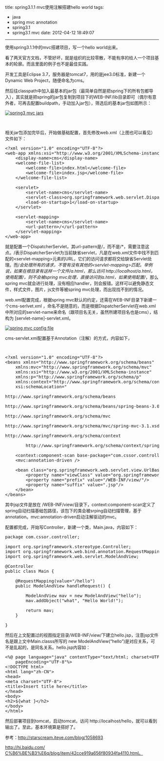 title: spring3.1.1 mvc使用注解搭建hello world
tags:
  - java
  - spring mvc annotation
  - spring3.1
  - spring3.1 mvc
date: 2012-04-12 18:49:07
---

使用spring3.1.1中的mvc搭建项目，写一个hello world出来。

看了两天官方文档，不管好坏，就是组织的比较零散，不能有序的给人一个项目基本的轮廓。而且里面的例子也不是最佳实践。

开发工具是Eclipse 3.7，服务器是tomcat7，用的是jee3.0标准，新建一个 Dynamic Web Project，随便命名为cms。

<span id="more-689"></span>

然后往classpath中加入最基本的jar包（最简单自然是把spring下的所有包都导入），其实就是把spring的jar包复制到项目下的WEB-INF/lib目录即可（偶尔有意外者，可再去配置buildpath，手动加入jar包），筛选后的基本jar包如图所示：

[![](http://cssor.com/wp-content/uploads/2012/04/spring3-mvc-jars-300x238.png "spring3 mvc jars")](http://cssor.com/wp-content/uploads/2012/04/spring3-mvc-jars.png)

&nbsp;

相关jar包添加完毕后，开始做基础配置，首先修改web.xml（上图也可以看见）文件如下：

<pre class="brush:xml">&lt;?xml version="1.0" encoding="UTF-8"?&gt;
&lt;web-app xmlns:xsi="http://www.w3.org/2001/XMLSchema-instance" xmlns="http://java.sun.com/xml/ns/javaee" xmlns:web="http://java.sun.com/xml/ns/javaee/web-app_2_5.xsd" xsi:schemaLocation="http://java.sun.com/xml/ns/javaee http://java.sun.com/xml/ns/javaee/web-app_3_0.xsd" id="WebApp_ID" version="3.0"&gt;
	&lt;display-name&gt;cms&lt;/display-name&gt;
	&lt;welcome-file-list&gt;
		&lt;welcome-file&gt;index.html&lt;/welcome-file&gt;
		&lt;welcome-file&gt;index.jsp&lt;/welcome-file&gt;
	&lt;/welcome-file-list&gt;

	&lt;servlet&gt;
	    &lt;servlet-name&gt;cms&lt;/servlet-name&gt;
	    &lt;servlet-class&gt;org.springframework.web.servlet.DispatcherServlet&lt;/servlet-class&gt;
	    &lt;load-on-startup&gt;1&lt;/load-on-startup&gt;
	&lt;/servlet&gt;

	&lt;servlet-mapping&gt;
	    &lt;servlet-name&gt;cms&lt;/servlet-name&gt;
	    &lt;url-pattern&gt;/&lt;/url-pattern&gt;
	&lt;/servlet-mapping&gt;
&lt;/web-app&gt;</pre>

就是配置一个DispatcherServlet，其url-pattern是/，而不是/*，需要注意这点。/表示DispatcherServlet为当前缺省servlet，凡是在web.xml文件中找不到匹配的&lt;servlet-mapping&gt;元素的URL，它们的访问请求都将交给缺省Servlet处理。而/*会处理所有的请求，不管有没有其他的&lt;servlet-mapping&gt;匹配。举例说，如果在根目录有这样一个文件/a.html，那么访问 http://localhost/a.html，使用配置/，则不会被spring mvc处理，直接访问到a.html，如果使用配置/*，那么spring mvc就会进行处理，没有相应handler，则会报错。这样可以避免静态文件，样式文件，图片，js文件等被spring mvc处理，而出现找不到的情况。

web.xml配置完成，根据spring mvc默认的约定，还需在WEB-INF目录下新建一个cms-serlvet.xml ，命名不是随意的，而是根据DispatcherServlet在web.xml中所对应的servlet-name来命名（跟项目名无关，虽然所建项目名也是cms），结构为 [servlet-name]-servlet.xml。

[![](http://cssor.com/wp-content/uploads/2012/04/spring-mvc-config-file-300x99.png "spring mvc config file")](http://cssor.com/wp-content/uploads/2012/04/spring-mvc-config-file.png)

cms-servlet.xml配置基于Annotation（注解）的方式，内容如下，

&nbsp;

<pre class="brush:xml">&lt;?xml version="1.0" encoding="UTF-8"?&gt;
&lt;beans xmlns="http://www.springframework.org/schema/beans" 
    xmlns:mvc="http://www.springframework.org/schema/mvc"
    xmlns:xsi="http://www.w3.org/2001/XMLSchema-instance"
    xmlns:p="http://www.springframework.org/schema/p" 
    xmlns:context="http://www.springframework.org/schema/context"
    xsi:schemaLocation="

http://www.springframework.org/schema/beans

http://www.springframework.org/schema/beans/spring-beans-3.0.xsd

http://www.springframework.org/schema/mvc

http://www.springframework.org/schema/mvc/spring-mvc-3.1.xsd

http://www.springframework.org/schema/context

        http://www.springframework.org/schema/context/spring-context-3.0.xsd"&gt;

    &lt;context:component-scan base-package="com.cssor.controller"/&gt;
    &lt;mvc:annotation-driven /&gt;

    &lt;bean class="org.springframework.web.servlet.view.UrlBasedViewResolver"&gt;
        &lt;property name="viewClass" value="org.springframework.web.servlet.view.JstlView"/&gt;
        &lt;property name="prefix" value="/WEB-INF/view/"/&gt;
        &lt;property name="suffix" value=".jsp"/&gt;
    &lt;/bean&gt;
&lt;/beans&gt;</pre>

其中jsp文件是放在 /WEB-INF/view/目录下，context:component-scan定义了spring自动扫描基础包路径，该包下的类会被srping自动扫描管理，基于annotation。mvc:annotation-driven启动注解驱动的mvc。

配置都完成，开始写Controller，新建一个类，Main.java，内容如下：

<pre class="brush:java">package com.cssor.controller;

import org.springframework.stereotype.Controller;
import org.springframework.web.bind.annotation.RequestMapping;
import org.springframework.web.servlet.ModelAndView;

@Controller
public class Main {

	@RequestMapping(value="/hello")
	public ModelAndView handleRequest() {

		ModelAndView mav = new ModelAndView("hello");
		mav.addObject("what", "Hello World!");

		return mav;
	}

}</pre>

然后在上文配置过的视图指定目录/WEB-INF/view/下建立hello.jsp，注意jsp文件名是跟上文中Main.classs所写的 new ModelAndView(&#8220;hello&#8221;)是对应关系，可不是乱起的，是同名关系。hello.jsp内容如：

<pre class="brush:xml">&lt;%@ page language="java" contentType="text/html; charset=UTF-8"
    pageEncoding="UTF-8"%&gt;
&lt;!DOCTYPE html&gt;
&lt;html lang="zh-CN"&gt;
&lt;head&gt;
&lt;meta charset="UTF-8"&gt;
&lt;title&gt;Insert title here&lt;/title&gt;
&lt;/head&gt;
&lt;body&gt;
&lt;h2&gt;${what }&lt;/h2&gt;
&lt;/body&gt;
&lt;/html&gt;</pre>

然后部署项目到tomcat，启动tomcat，访问 http://localhost/hello，就可以看到输出了。至此，基本环境算是搭好了。

参考：http://starscream.iteye.com/blog/1058693

http://hi.baidu.com/С%B6%BE%B3%E6q/blog/item/42cce919a656f80934fa4110.html。